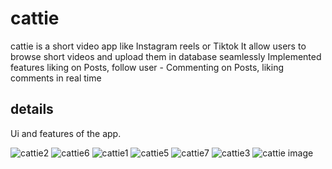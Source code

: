 # cattie

 cattie is a short video app like Instagram reels or Tiktok
 It allow users to browse short videos and upload them in database seamlessly
  Implemented features liking on Posts, follow user - Commenting on Posts, liking comments in real time

## details

Ui and features of the app.



![cattie2](https://github.com/user-attachments/assets/4e4f939a-968f-49d2-9ce9-9ce606ff785d)
![cattie6](https://github.com/user-attachments/assets/be85e03b-5a3c-4b0a-9d69-2c97aca90f06)
![cattie1](https://github.com/user-attachments/assets/f0af9a3d-76c6-4a27-81ad-9241be07281c)
![cattie5](https://github.com/user-attachments/assets/ae4ed8a7-adf0-45f9-befe-a37b82a1ea96)
![cattie7](https://github.com/user-attachments/assets/857cbd14-511f-49ca-9add-a44163ed5c93)
![cattie3](https://github.com/user-attachments/assets/7ec777f0-4728-4732-b4e2-5130c0efab11)
![cattie image](https://github.com/user-attachments/assets/f1a989c9-0f10-43c3-a3db-43adaf837a9a)
